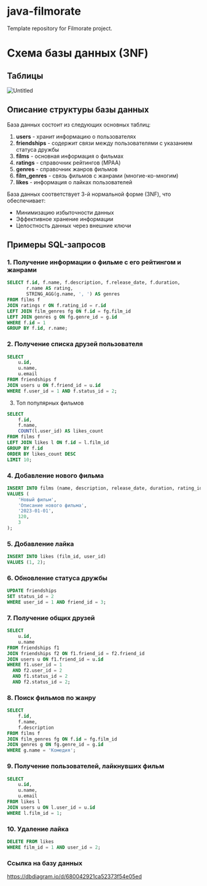 # java-filmorate
Template repository for Filmorate project.

# Схема базы данных (3NF)

## Таблицы
![Untitled](https://github.com/user-attachments/assets/b71421e5-55a8-42e3-89b7-add4b030af2c)

## Описание структуры базы данных

База данных состоит из следующих основных таблиц:

1. **users** - хранит информацию о пользователях
2. **friendships** - содержит связи между пользователями с указанием статуса дружбы
3. **films** - основная информация о фильмах
4. **ratings** - справочник рейтингов (MPAA)
5. **genres** - справочник жанров фильмов
6. **film_genres** - связь фильмов с жанрами (многие-ко-многим)
7. **likes** - информация о лайках пользователей

База данных соответствует 3-й нормальной форме (3NF), что обеспечивает:
- Минимизацию избыточности данных
- Эффективное хранение информации
- Целостность данных через внешние ключи

## Примеры SQL-запросов

### 1. Получение информации о фильме с его рейтингом и жанрами
```sql
SELECT f.id, f.name, f.description, f.release_date, f.duration, 
       r.name AS rating, 
       STRING_AGG(g.name, ', ') AS genres
FROM films f
JOIN ratings r ON f.rating_id = r.id
LEFT JOIN film_genres fg ON f.id = fg.film_id
LEFT JOIN genres g ON fg.genre_id = g.id
WHERE f.id = 1
GROUP BY f.id, r.name;
```
### 2. Получение списка друзей пользователя
```sql
SELECT 
    u.id, 
    u.name, 
    u.email
FROM friendships f
JOIN users u ON f.friend_id = u.id
WHERE f.user_id = 1 AND f.status_id = 2;
```

3. Топ популярных фильмов
```sql
SELECT 
    f.id, 
    f.name, 
    COUNT(l.user_id) AS likes_count
FROM films f
LEFT JOIN likes l ON f.id = l.film_id
GROUP BY f.id
ORDER BY likes_count DESC
LIMIT 10;
```

### 4. Добавление нового фильма
```sql
INSERT INTO films (name, description, release_date, duration, rating_id)
VALUES (
    'Новый фильм', 
    'Описание нового фильма', 
    '2023-01-01', 
    120, 
    3
);
```

### 5. Добавление лайка
```sql
INSERT INTO likes (film_id, user_id)
VALUES (1, 2);
```

### 6. Обновление статуса дружбы
```sql
UPDATE friendships
SET status_id = 2
WHERE user_id = 1 AND friend_id = 3;
```

### 7. Получение общих друзей
```sql
SELECT 
    u.id, 
    u.name
FROM friendships f1
JOIN friendships f2 ON f1.friend_id = f2.friend_id
JOIN users u ON f1.friend_id = u.id
WHERE f1.user_id = 1 
  AND f2.user_id = 2 
  AND f1.status_id = 2 
  AND f2.status_id = 2;
```

### 8. Поиск фильмов по жанру
```sql
SELECT 
    f.id,
    f.name,
    f.description
FROM films f
JOIN film_genres fg ON f.id = fg.film_id
JOIN genres g ON fg.genre_id = g.id
WHERE g.name = 'Комедия';
```

### 9. Получение пользователей, лайкнувших фильм
```sql
SELECT 
    u.id,
    u.name,
    u.email
FROM likes l
JOIN users u ON l.user_id = u.id
WHERE l.film_id = 1;
```

### 10. Удаление лайка
```sql
DELETE FROM likes
WHERE film_id = 1 AND user_id = 2;
```


### Ссылка на базу данных
https://dbdiagram.io/d/680042921ca52373f54e05ed

